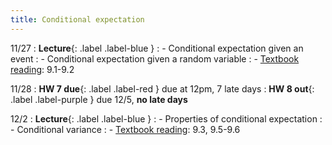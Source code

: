 ```yaml
---
title: Conditional expectation
---
```


11/27
: **Lecture**{: .label .label-blue } 
: - Conditional expectation given an event
: - Conditional expectation given a random variable
: - [Textbook reading](https://drive.google.com/file/d/1VmkAAGOYCTORq1wxSQqy255qLJjTNvBI/view?usp=sharing): 9.1-9.2

11/28
: **HW 7 due**{: .label .label-red } due at 12pm, 7 late days
: **HW 8 out**{: .label .label-purple } due 12/5, **no late days**

12/2
: **Lecture**{: .label .label-blue } 
: - Properties of conditional expectation
: - Conditional variance
: - [Textbook reading](https://drive.google.com/file/d/1VmkAAGOYCTORq1wxSQqy255qLJjTNvBI/view?usp=sharing): 9.3, 9.5-9.6